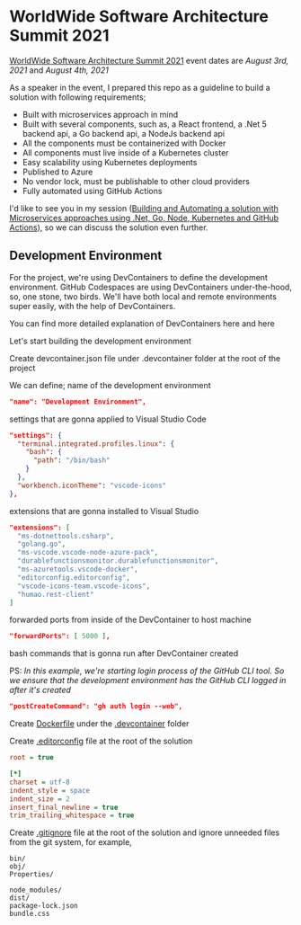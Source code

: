 # WorldWide Software Architecture Summit 2021

[WorldWide Software Architecture Summit 2021](https://geekle.us/software_architecture) event dates are _August 3rd, 2021_ and _August 4th, 2021_

As a speaker in the event, I prepared this repo as a guideline to build a solution with following requirements;

* Built with microservices approach in mind
* Built with several components, such as, a React frontend, a .Net 5 backend api, a Go backend api, a NodeJs backend api
* All the components must be containerized with Docker
* All components must live inside of a Kubernetes cluster
* Easy scalability using Kubernetes deployments
* Published to Azure
* No vendor lock, must be publishable to other cloud providers
* Fully automated using GitHub Actions

I'd like to see you in my session ([Building and Automating a solution with Microservices approaches using .Net, Go, Node, Kubernetes and GitHub Actions](https://geekle.us/software_architecture)), so we can discuss the solution even further.

## Development Environment

For the project, we're using DevContainers to define the development environment. GitHub Codespaces are using DevContainers under-the-hood, so, one stone, two birds. We'll have both local and remote environments super easily, with the help of DevContainers.

You can find more detailed explanation of DevContainers here and here

Let's start building the development environment

Create devcontainer.json file under .devcontainer folder at the root of the project

We can define;
  name of the development environment

  ```json
  "name": "Development Environment",
  ```

  settings that are gonna applied to Visual Studio Code

  ```json
  "settings": {
    "terminal.integrated.profiles.linux": {
      "bash": {
        "path": "/bin/bash"
      }
    },
    "workbench.iconTheme": "vscode-icons"
  },
  ```

  extensions that are gonna installed to Visual Studio

  ```json
  "extensions": [
    "ms-dotnettools.csharp",
    "golang.go",
    "ms-vscode.vscode-node-azure-pack",
    "durablefunctionsmonitor.durablefunctionsmonitor",
    "ms-azuretools.vscode-docker",
    "editorconfig.editorconfig",
    "vscode-icons-team.vscode-icons",
    "humao.rest-client"
  ]
  ```

  forwarded ports from inside of the DevContainer to host machine

  ```json
  "forwardPorts": [ 5000 ],
  ```

  bash commands that is gonna run after DevContainer created

  PS: _In this example, we're starting login process of the GitHub CLI tool. So we ensure that the development environment has the GitHub CLI logged in after it's created_

  ```json
  "postCreateCommand": "gh auth login --web",
  ```

Create [Dockerfile](./.devcontainer/Dockerfile) under the [.devcontainer](./.devcontainer/) folder

Create [.editorconfig](./.editorconfig) file at the root of the solution

```ini
root = true

[*]
charset = utf-8
indent_style = space
indent_size = 2
insert_final_newline = true
trim_trailing_whitespace = true
```

Create [.gitignore](./.gitignore) file at the root of the solution and ignore unneeded files from the git system, for example,

```ìni
bin/
obj/
Properties/

node_modules/
dist/
package-lock.json
bundle.css
```
